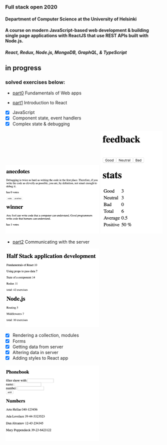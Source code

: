 ### Full stack open 2020

#### Department of Computer Science at the University of Helsinki

#### A course on modern JavaScript-based web development & building single page applications with ReactJS that use REST APIs built with Node.js.

##### React, Redux, Node.js, MongoDB, GraphQL, & TypeScript

## in progress

### solved exercises below:

- [part0](./part0) Fundamentals of Web apps

- [part1](./part1) Introduction to React

- [x] JavaScript
- [x] Component state, event handlers
- [x] Complex state & debugging

<img src="part1/anecdotes/src/screenshot.png" width="300" />
<img src="part1/unicafe/src/screenshot.png" width="200" />

- [part2](./part2) Communicating with the server

<img src="part2/courseinfo/src/screenshot.png" width="300" />

- [x] Rendering a collection, modules
- [x] Forms
- [x] Getting data from server
- [x] Altering data in server
- [x] Adding styles to React app

<img src="part2/phonebook/src/screenshot.png" width="300" />
